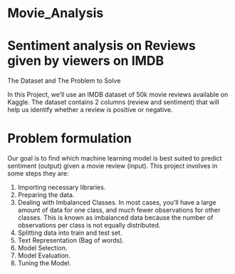 # Movie_Analysis
# Sentiment analysis on Reviews given by viewers on IMDB
The Dataset and The Problem to Solve

In this Project, we’ll use an IMDB dataset of 50k movie reviews available on Kaggle. The dataset contains 2 columns (review and sentiment) that will help us identify whether a review is positive or negative.


# Problem formulation
Our goal is to find which machine learning model is best suited to predict sentiment (output) given a movie review (input).
This project involves in some steps they are:
1) Importing necessary libraries.
2) Preparing the data.
3) Dealing with Imbalanced Classes.
In most cases, you’ll have a large amount of data for one class, and much fewer observations for other classes. This is known as imbalanced data because the number of observations per class is not equally distributed.
4) Splitting data into train and test set.
5) Text Representation (Bag of words).
6) Model Selection.
7) Model Evaluation.
8) Tuning the Model.
